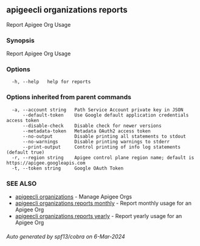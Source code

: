 ## apigeecli organizations reports

Report Apigee Org Usage

### Synopsis

Report Apigee Org Usage

### Options

```
  -h, --help   help for reports
```

### Options inherited from parent commands

```
  -a, --account string   Path Service Account private key in JSON
      --default-token    Use Google default application credentials access token
      --disable-check    Disable check for newer versions
      --metadata-token   Metadata OAuth2 access token
      --no-output        Disable printing all statements to stdout
      --no-warnings      Disable printing warnings to stderr
      --print-output     Control printing of info log statements (default true)
  -r, --region string    Apigee control plane region name; default is https://apigee.googleapis.com
  -t, --token string     Google OAuth Token
```

### SEE ALSO

* [apigeecli organizations](apigeecli_organizations.md)	 - Manage Apigee Orgs
* [apigeecli organizations reports monthly](apigeecli_organizations_reports_monthly.md)	 - Report monthly usage for an Apigee Org
* [apigeecli organizations reports yearly](apigeecli_organizations_reports_yearly.md)	 - Report yearly usage for an Apigee Org

###### Auto generated by spf13/cobra on 6-Mar-2024
